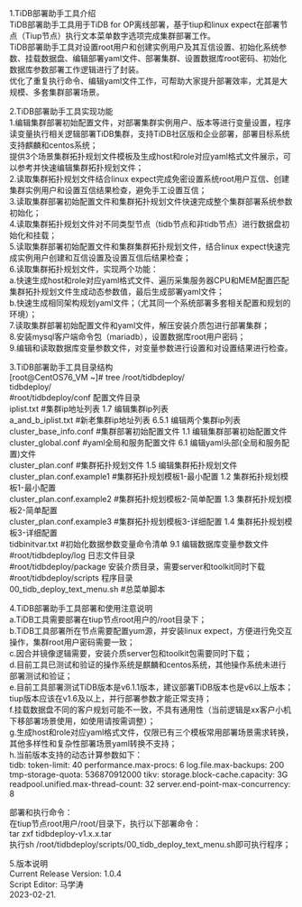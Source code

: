 1.TiDB部署助手工具介绍   
TiDB部署助手工具用于TiDB for OP离线部署，基于tiup和linux expect在部署节点（Tiup节点）执行文本菜单数字选项完成集群部署工作。   
TiDB部署助手工具对设置root用户和创建实例用户及其互信设置、初始化系统参数、挂载数据盘、编辑部署yaml文件、部署集群、设置数据库root密码、初始化数据库参数部署工作逻辑进行了封装。   
优化了重复执行命令、编辑yaml文件工作，可帮助大家提升部署效率，尤其是大规模、多套集群部署场景。    



2.TiDB部署助手工具实现功能   
1.编辑集群部署初始配置文件，对部署集群实例用户、版本等进行变量设置，程序读变量执行相关逻辑部署TiDB集群，支持TiDB社区版和企业部署，部署目标系统支持麒麟和centos系统；   
提供3个场景集群拓扑规划文件模板及生成host和role对应yaml格式文件展示，可以参考并快速编辑集群拓扑规划文件；   
2.读取集群拓扑规划文件结合linux expect完成免密设置系统root用户互信、创建集群实例用户和设置互信结果检查，避免手工设置互信；    
3.读取集群部署初始配置文件和集群拓扑规划文件快速完成整个集群部署系统参数初始化；   
4.读取集群拓扑规划文件对不同类型节点（tidb节点和非tidb节点）进行数据盘初始化和挂载；   
5.读取集群部署初始配置文件和集群集群拓扑规划文件，结合linux expect快速完成实例用户创建和互信设置及设置互信后结果检查；   
6.读取集群拓扑规划文件，实现两个功能：  
a.快速生成host和role对应yaml格式文件、遍历采集服务器CPU和MEM配置匹配集群拓扑规划文件生成动态参数值，最后生成部署yaml文件；  
b.快速生成相同架构规划yaml文件；（尤其同一个系统部署多套相关配置和规划的环境）；    
7.读取集群部署初始配置文件和yaml文件，解压安装介质包进行部署集群；   
8.安装mysql客户端命令包（mariadb），设置数据库root用户密码；  
9.编辑和读取数据库变量参数文件，对变量参数进行设置和对设置结果进行检查。  


3.TiDB部署助手工具目录结构  
[root@CentOS76_VM ~]# tree  /root/tidbdeploy/  
tidbdeploy/   
#root/tidbdeploy/conf 配置文件目录    
iplist.txt                  #集群ip地址列表             1.7 编辑集群ip列表   
a_and_b_iplist.txt          #新老集群ip地址列表         6.5.1 编辑两个集群ip列表   
cluster_base_info.conf      #集群部署初始配置文件       1.1 编辑集群部署初始配置文件   
cluster_global.conf         #yaml全局和服务配置文件     6.1 编辑yaml头部(全局和服务配置)文件   
cluster_plan.conf           #集群拓扑规划文件           1.5 编辑集群拓扑规划文件   
cluster_plan.conf.example1  #集群拓扑规划模板1-最小配置  1.2 集群拓扑规划模板1-最小配置   
cluster_plan.conf.example2  #集群拓扑规划模板2-简单配置  1.3 集群拓扑规划模板2-简单配置   
cluster_plan.conf.example3  #集群拓扑规划模板3-详细配置  1.4 集群拓扑规划模板3-详细配置   
tidbinitvar.txt             #初始化数据参数变量命令清单  9.1 编辑数据库变量参数文件
#root/tidbdeploy/log  日志文件目录                      
#root/tidbdeploy/package 安装介质目录，需要server和toolkit同时下载   
#root/tidbdeploy/scripts 程序目录    
00_tidb_deploy_text_menu.sh  #总菜单脚本    


4.TiDB部署助手工具部署和使用注意说明   
a.TiDB工具需要部署在tiup节点root用户的/root目录下；   
b.TiDB工具部署所在节点需要配置yum源，并安装linux expect，方便进行免交互操作，集群root用户密码需要一致；   
c.因合并镜像逻辑需要，安装介质server包和toolkit包需要同时下载；   
d.目前工具已测试和验证的操作系统是麒麟和centos系统，其他操作系统未进行部署测试和验证；   
e.目前工具部署测试TiDB版本是v6.1.1版本，建议部署TiDB版本也是v6以上版本；tiup版本应该在v1.6及以上，并行部署参数才能正常支持；   
f.挂载数据盘不同的客户规划可能不一致，不具有通用性（当前逻辑是xx客户小机下移部署场景使用，如使用请按需调整）；   
g.生成host和role对应yaml格式文件，仅限已有三个模板常用部署场景需求转换，其他多样性和复杂性部署场景yaml转换不支持；   
h.当前版本支持的动态计算参数如下：   
 tidb:
    token-limit: 40
    performance.max-procs: 6
    log.file.max-backups: 200
    tmp-storage-quota: 536870912000
  tikv:
    storage.block-cache.capacity: 3G
    readpool.unified.max-thread-count: 32
    server.end-point-max-concurrency: 8


部署和执行命令：   
在tiup节点root用户/root/目录下，执行以下部署命令：   
tar zxf  tidbdeploy-v1.x.x.tar   
执行sh /root/tidbdeploy/scripts/00_tidb_deploy_text_menu.sh即可执行程序；   


5.版本说明   
Current Release Version: 1.0.4   
Script Editor: 马学涛   
2023-02-21.   

